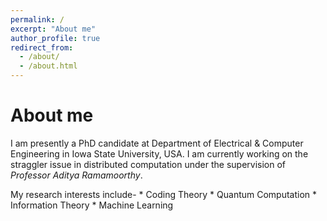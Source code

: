 ```yaml
---
permalink: /
excerpt: "About me"
author_profile: true
redirect_from: 
  - /about/
  - /about.html
---
```


About me
======

I am presently a PhD candidate at Department of Electrical & Computer Engineering in Iowa State University, USA. I am currently working on the straggler issue in distributed computation under the supervision of *Professor Aditya Ramamoorthy*. 

My research interests include-
    * Coding Theory
    * Quantum Computation 
    * Information Theory 
    * Machine Learning
